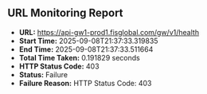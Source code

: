 ## URL Monitoring Report

- **URL:** https://api-gw1-prod1.fisglobal.com/gw/v1/health
- **Start Time:** 2025-09-08T21:37:33.319835
- **End Time:** 2025-09-08T21:37:33.511664
- **Total Time Taken:** 0.191829 seconds
- **HTTP Status Code:** 403
- **Status:** Failure
- **Failure Reason:** HTTP Status Code: 403
